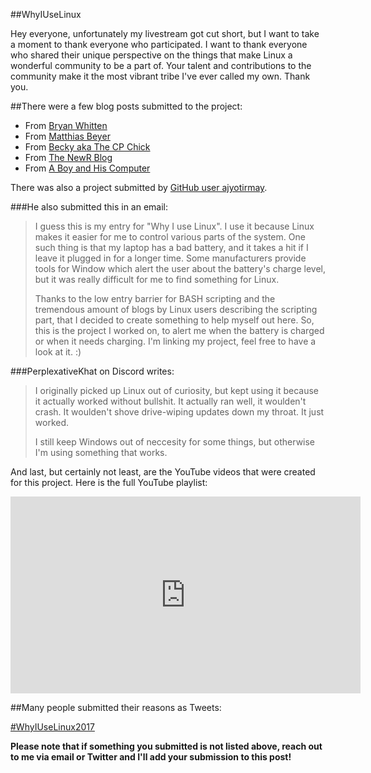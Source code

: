 #\#WhyIUseLinux

Hey everyone, unfortunately my livestream got cut short, but I want to take a moment to thank everyone who participated. I want to thank everyone who shared their unique perspective on the things that make Linux a wonderful community to be a part of. Your talent and contributions to the community make it the most vibrant tribe I've ever called my own. Thank you.

##There were a few blog posts submitted to the project:

* From [Bryan Whitten](http://www.brianwhettenart.com/blog/whyiuselinux)
* From [Matthias Beyer](https://beyermatthias.de/blog/2017/11/20/why-i-use-linux/)
* From [Becky aka The CP Chick](http://www.thecpchick.com/2017/11/why-i-use-linux.html)
* From [The NewR Blog](http://newr-blog.blogspot.fr/2017/11/why-you-should-prefer-linux-to-windows.html)
* From [A Boy and His Computer](https://theboyandhiscomputer.wordpress.com/2017/11/05/a-response-to-the-linux-gamer-whyiuselinux/)

There was also a project submitted by [GitHub user ajyotirmay](https://github.com/ajyotirmay/battery-monitor).

###He also submitted this in an email:

> I guess this is my entry for "Why I use Linux". I use it because Linux makes it easier for me to control various parts of the system. One such thing is that my laptop has a bad battery, and it takes a hit if I leave it plugged in for a longer time. Some manufacturers provide tools for Window which alert the user about the battery's charge level, but it was really difficult for me to find something for Linux.
>
> Thanks to the low entry barrier for BASH scripting and the tremendous amount of blogs by Linux users describing the scripting part, that I decided to create something to help myself out here. So, this is the project I worked on, to alert me when the battery is charged or when it needs charging. I'm linking my project, feel free to have a look at it. :)

###PerplexativeKhat on Discord writes:
>I originally picked up Linux out of curiosity, but kept using it because it actually worked without bullshit.  It actually ran well, it woulden't crash. It woulden't shove drive-wiping updates down my throat. It just worked.
>
>I still keep Windows out of neccesity for some things, but otherwise I'm using something that works.

And last, but certainly not least, are the YouTube videos that were created for this project. Here is the full YouTube playlist:
<iframe width="560" height="315" src="https://www.youtube.com/embed/videoseries?list=PLF-hjtblU_WiWT0Agsc2MnHOU2Nkvt3bK" frameborder="0" gesture="media" allowfullscreen></iframe>

##Many people submitted their reasons as Tweets:
<div style="max-height: 800px; overflow-y: scroll;"><a class="twitter-moment" href="https://twitter.com/i/moments/934549230101958662?ref_src=twsrc%5Etfw">#WhyIUseLinux2017</a>
<script async src="https://platform.twitter.com/widgets.js" charset="utf-8"></script></div>

**Please note that if something you submitted is not listed above, reach out to me via email or Twitter and I'll add your submission to this post!**